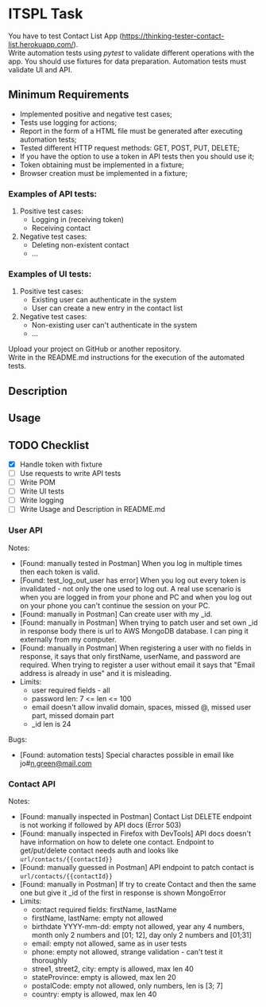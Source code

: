 # ITSPL Task
You have to test Contact List App (https://thinking-tester-contact-list.herokuapp.com/).  
Write automation tests using *pytest* to validate different operations with the app. You should use fixtures for data preparation. Automation tests must validate UI and API.

## Minimum Requirements
- Implemented positive and negative test cases;
- Tests use logging for actions;
- Report in the form of a HTML file must be generated after executing automation tests;
- Tested different HTTP request methods: GET, POST, PUT, DELETE;
- If you have the option to use a token in API tests then you should use it;
- Token obtaining must be implemented in a fixture;
- Browser creation must be implemented in a fixture;

### Examples of API tests:
1. Positive test cases:
    - Logging in (receiving token)
	- Receiving contact
2. Negative test cases:
    - Deleting non-existent contact
	- ...

### Examples of UI tests:
1. Positive test cases:
    - Existing user can authenticate in the system
	- User can create a new entry in the contact list
2. Negative test cases:
    - Non-existing user can't authenticate in the system
	- ...

Upload your project on GitHub or another repository.\
Write in the README.md instructions for the execution of the automated tests.

## Description

## Usage

## TODO Checklist
- [x] Handle token with fixture
- [ ] Use requests to write API tests
- [ ] Write POM
- [ ] Write UI tests
- [ ] Write logging
- [ ] Write Usage and Description in README.md

### User API
Notes:
 - [Found: manually tested in Postman] When you log in multiple times then each token is valid.
 - [Found: test_log_out_user has error] When you log out every token is invalidated - not only the one used to log out. A real use scenario is when you are logged in from your phone and PC and when you log out on your phone you can't continue the session on your PC.
 - [Found: manually in Postman] Can create user with my _id.
 - [Found: manually in Postman] When trying to patch user and set own _id in response body there is url to AWS MongoDB database. I can ping it externally from my computer.
 - [Found: manually in Postman] When registering a user with no fields in response, it says that only firstName, userName, and password are required. When trying to register a user without email it says that "Email address is already in use" and it is misleading.
 - Limits:
   - user required fields - all
   - password len: 7 <= len <= 100
   - email doesn't allow invalid domain, spaces, missed @, missed user part, missed domain part
   - _id len is 24

Bugs:
 - [Found: automation tests] Special charactes possible in email like jo#n.green@mail.com

### Contact API
Notes:
 - [Found: manually inspected in Postman] Contact List DELETE endpoint is not working if followed by API docs (Error 503) 
 - [Found: manually inspected in Firefox with DevTools] API docs doesn't have information on how to delete one contact. Endpoint to get/put/delete contact needs auth and looks like `url/contacts/{{contactId}}`
 - [Found: manually guessed in Postman] API endpoint to patch contact is `url/contacts/{{contactId}}`
 - [Found: manually in Postman] If try to create Contact and then the same one but give it _id of the first in response is shown MongoError
 - Limits:
   - contact required fields: firstName, lastName
   - firstName, lastName: empty not allowed
   - birthdate YYYY-mm-dd: empty not allowed, year any 4 numbers, month only 2 numbers and [01; 12], day only 2 numbers and [01;31]
   - email: empty not allowed, same as in user tests
   - phone: empty not allowed, strange validation - can't test it thoroughly
   - stree1, street2, city: empty is allowed, max len 40
   - stateProvince: empty is allowed, max len 20
   - postalCode: empty not allowed, only numbers, len is [3; 7]
   - country: empty is allowed, max len 40
